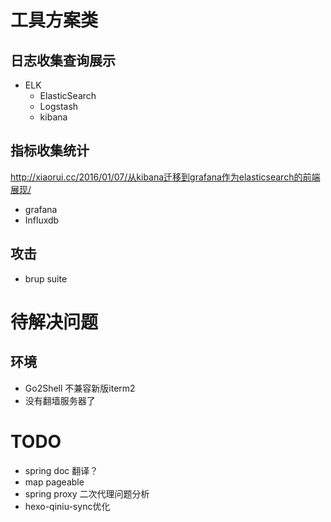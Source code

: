 # 工具方案类

## 日志收集查询展示

* ELK 
  - ElasticSearch
  - Logstash
  - kibana

## 指标收集统计

http://xiaorui.cc/2016/01/07/从kibana迁移到grafana作为elasticsearch的前端展现/

* grafana
* Influxdb


## 攻击

* brup suite


# 待解决问题

## 环境
* Go2Shell 不兼容新版iterm2
* 没有翻墙服务器了


# TODO

* spring doc 翻译？
* map pageable
* spring proxy 二次代理问题分析
* hexo-qiniu-sync优化
